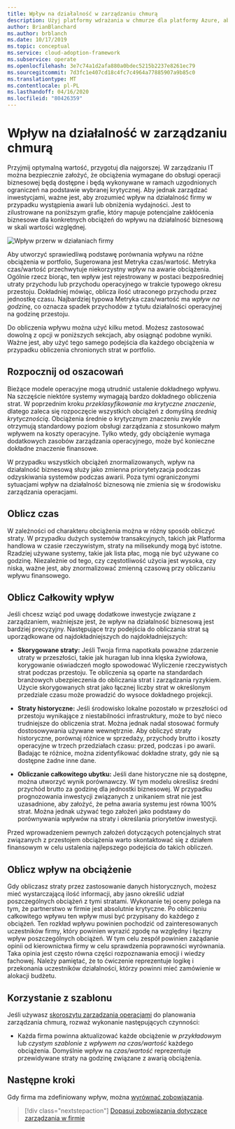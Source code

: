 ```yaml
---
title: Wpływ na działalność w zarządzaniu chmurą
description: Użyj platformy wdrażania w chmurze dla platformy Azure, aby dowiedzieć się, jak określić i zrozumieć wpływ obniżenia poziomu wydajności przez firmę.
author: BrianBlanchard
ms.author: brblanch
ms.date: 10/17/2019
ms.topic: conceptual
ms.service: cloud-adoption-framework
ms.subservice: operate
ms.openlocfilehash: 3e7c74a1d2afa880a0bdec5215b2237e8261ec79
ms.sourcegitcommit: 7d3fc1e407cd18c4fc7c4964a77885907a9b85c0
ms.translationtype: MT
ms.contentlocale: pl-PL
ms.lasthandoff: 04/16/2020
ms.locfileid: "80426359"
---
```

# <a name="business-impact-in-cloud-management"></a>Wpływ na działalność w zarządzaniu chmurą

Przyjmij optymalną wartość, przygotuj dla najgorszej. W zarządzaniu IT można bezpiecznie założyć, że obciążenia wymagane do obsługi operacji biznesowej będą dostępne i będą wykonywane w ramach uzgodnionych ograniczeń na podstawie wybranej krytycznej. Aby jednak zarządzać inwestycjami, ważne jest, aby zrozumieć wpływ na działalność firmy w przypadku wystąpienia awarii lub obniżenia wydajności. Jest to zilustrowane na poniższym grafie, który mapuje potencjalne zakłócenia biznesowe dla konkretnych obciążeń do wpływu na działalność biznesową w skali wartości względnej.

![Wpływ przerw w działaniach firmy](../../_images/manage/time-value-impact.png)

Aby utworzyć sprawiedliwą podstawę porównania wpływu na różne obciążenia w portfolio, Sugerowana jest Metryka czas/wartość. Metryka czas/wartość przechwytuje niekorzystny wpływ na awarie obciążenia. Ogólnie rzecz biorąc, ten wpływ jest rejestrowany w postaci bezpośredniej utraty przychodu lub przychodu operacyjnego w trakcie typowego okresu przestoju. Dokładniej mówiąc, oblicza ilość utraconego przychodu przez jednostkę czasu. Najbardziej typowa Metryka czas/wartość ma *wpływ na godzinę*, co oznacza spadek przychodów z tytułu działalności operacyjnej na godzinę przestoju.

Do obliczenia wpływu można użyć kilku metod. Możesz zastosować dowolną z opcji w poniższych sekcjach, aby osiągnąć podobne wyniki. Ważne jest, aby użyć tego samego podejścia dla każdego obciążenia w przypadku obliczenia chronionych strat w portfolio.

## <a name="start-with-estimates"></a>Rozpocznij od oszacowań

Bieżące modele operacyjne mogą utrudnić ustalenie dokładnego wpływu. Na szczęście niektóre systemy wymagają bardzo dokładnego obliczenia strat. W poprzednim kroku *przeklasyfikowanie ma krytyczne znaczenie*, dlatego zaleca się rozpoczęcie wszystkich obciążeń z domyślną *średnią krytycznością*. Obciążenia średnie o krytycznym znaczeniu zwykle otrzymują standardowy poziom obsługi zarządzania z stosunkowo małym wpływem na koszty operacyjne. Tylko wtedy, gdy obciążenie wymaga dodatkowych zasobów zarządzania operacyjnego, może być konieczne dokładne znaczenie finansowe.

W przypadku wszystkich obciążeń znormalizowanych, wpływ na działalność biznesową służy jako zmienna priorytetyzacja podczas odzyskiwania systemów podczas awarii. Poza tymi ograniczonymi sytuacjami wpływ na działalność biznesową nie zmienia się w środowisku zarządzania operacjami.

## <a name="calculate-time"></a>Oblicz czas

W zależności od charakteru obciążenia można w różny sposób obliczyć straty. W przypadku dużych systemów transakcyjnych, takich jak Platforma handlowa w czasie rzeczywistym, straty na milisekundy mogą być istotne. Rzadziej używane systemy, takie jak lista płac, mogą nie być używane co godzinę. Niezależnie od tego, czy częstotliwość użycia jest wysoka, czy niska, ważne jest, aby znormalizować zmienną czasową przy obliczaniu wpływu finansowego.

## <a name="calculate-total-impact"></a>Oblicz Całkowity wpływ

Jeśli chcesz wziąć pod uwagę dodatkowe inwestycje związane z zarządzaniem, ważniejsze jest, że wpływ na działalność biznesową jest bardziej precyzyjny. Następujące trzy podejścia do obliczania strat są uporządkowane od najdokładniejszych do najdokładniejszych:

- **Skorygowane straty:** Jeśli Twoja firma napotkała poważne zdarzenie utraty w przeszłości, takie jak huragan lub inna klęska żywiołowa, korygowanie oświadczeń mogło spowodować Wyliczenie rzeczywistych strat podczas przestoju. Te obliczenia są oparte na standardach branżowych ubezpieczenia do obliczania strat i zarządzania ryzykiem. Użycie skorygowanych strat jako łącznej liczby strat w określonym przedziale czasu może prowadzić do wysoce dokładnego projekcji.

- **Straty historyczne:** Jeśli środowisko lokalne pozostało w przeszłości od przestoju wynikające z niestabilności infrastruktury, może to być nieco trudniejsze do obliczenia strat. Można jednak nadal stosować formuły dostosowywania używane wewnętrznie. Aby obliczyć straty historyczne, porównaj różnice w sprzedaży, przychody brutto i koszty operacyjne w trzech przedziałach czasu: przed, podczas i po awarii. Badając te różnice, można zidentyfikować dokładne straty, gdy nie są dostępne żadne inne dane.

- **Obliczanie całkowitego ubytku:** Jeśli dane historyczne nie są dostępne, można utworzyć wynik porównawczy. W tym modelu określisz średni przychód brutto za godzinę dla jednostki biznesowej. W przypadku prognozowania inwestycji związanych z unikaniem strat nie jest uzasadnione, aby założyć, że pełna awaria systemu jest równa 100% strat. Można jednak używać tego założeń jako podstawy do porównywania wpływów na straty i określania priorytetów inwestycji.

Przed wprowadzeniem pewnych założeń dotyczących potencjalnych strat związanych z przestojem obciążenia warto skontaktować się z działem finansowym w celu ustalenia najlepszego podejścia do takich obliczeń.

## <a name="calculate-workload-impact"></a>Oblicz wpływ na obciążenie

Gdy obliczasz straty przez zastosowanie danych historycznych, możesz mieć wystarczającą ilość informacji, aby jasno określić udział poszczególnych obciążeń z tymi stratami. Wykonanie tej oceny polega na tym, że partnerstwo w firmie jest absolutnie krytyczne. Po obliczeniu całkowitego wpływu ten wpływ musi być przypisany do każdego z obciążeń. Ten rozkład wpływu powinien pochodzić od zainteresowanych uczestników firmy, który powinien wyrazić zgodę na względny i łączny wpływ poszczególnych obciążeń. W tym celu zespół powinien zażądanie opinii od kierownictwa firmy w celu sprawdzenia poprawności wyrównania. Taka opinia jest często równa części rozpoznawania emocji i wiedzy fachowej. Należy pamiętać, że to ćwiczenie reprezentuje logikę i przekonania uczestników działalności, którzy powinni mieć zamówienie w alokacji budżetu.

## <a name="use-the-template"></a>Korzystanie z szablonu

Jeśli używasz [skoroszytu zarządzania operacjami](https://raw.githubusercontent.com/microsoft/CloudAdoptionFramework/master/manage/opsmanagementworkbook.xlsx) do planowania zarządzania chmurą, rozważ wykonanie następujących czynności:

- Każda firma powinna aktualizować każde obciążenie w *przykładowym* lub *czystym szablonie* z *wpływem na czas/wartość* każdego obciążenia. Domyślnie wpływ na *czas/wartość* reprezentuje przewidywane straty na godzinę związane z awarią obciążenia.

## <a name="next-steps"></a>Następne kroki

Gdy firma ma zdefiniowany wpływ, można [wyrównać zobowiązania](./commitment.md).

> [!div class="nextstepaction"]
> [Dopasuj zobowiązania dotyczące zarządzania w firmie](./commitment.md)
